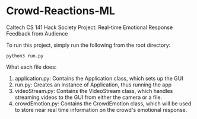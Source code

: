 # Crowd-Reactions-ML
Caltech CS 141 Hack Society Project: Real-time Emotional Response Feedback from Audience

To run this project, simply run the following from the root directory: 
```
python3 run.py
```

What each file does: 
1) application.py: Contains the Application class, which sets up the GUI
2) run.py: Creates an instance of Application, thus running the app
3) videoStream.py: Contains the VideoStream class, which handles streaming videos to the GUI from either the camera or a file.
4) crowdEmotion.py: Contains the CrowdEmotion class, which will be used to store near real time information on the crowd's emotional response. 
